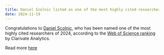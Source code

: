 ```yaml
---
title: Daniel Scolnic listed as one of the most highly cited researchers in 2024
date: 2024-11-19
---
```


Congratulations to [Daniel Scolnic](https://cosmology.phy.duke.edu/author/dan-scolnic/), who has been named one of the most highly cited researchers of 2024,
according to the [Web of Science ranking](https://clarivate.com/highly-cited-researchers/) by Clarivate Analytics.


Read more [here](https://researchblog.duke.edu/2024/11/19/the-dukies-cited-most-highly/)
